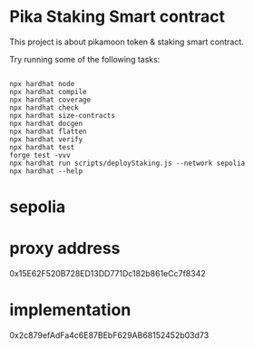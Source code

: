 # Pika Staking Smart contract

This project is about pikamoon token & staking smart contract.

Try running some of the following tasks:

```shell

npx hardhat node
npx hardhat compile
npx hardhat coverage
npx hardhat check
npx hardhat size-contracts
npx hardhat docgen   
npx hardhat flatten   
npx hardhat verify   
npx hardhat test
forge test -vvv 
npx hardhat run scripts/deployStaking.js --network sepolia
npx hardhat --help

```

# sepolia
# proxy address 
0x15E62F520B728ED13DD771Dc182b861eCc7f8342
# implementation
0x2c879efAdFa4c6E87BEbF629AB68152452b03d73